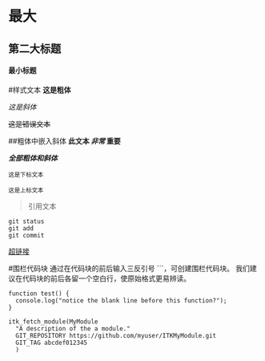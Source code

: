 # 最大
## 第二大标题
#### 最小标题

#样式文本
**这是粗体**

*这是斜体*

~~这是错误文本~~

##粗体中嵌入斜体
**此文本 _非常_ 重要**

***全部粗体和斜体***

<sub>这是下标文本</sub>

<sup>这是上标文本</sup>

>引用文本



```
git status
git add
git commit
```

[超链接](https://docs.github.com/cn/get-started/writing-on-github/getting-started-with-writing-and-formatting-on-github/basic-writing-and-formatting-syntax)


#围栏代码块
通过在代码块的前后输入三反引号 ```，可创建围栏代码块。 我们建议在代码块的前后各留一个空白行，使原始格式更易辨读。
```
function test() {
  console.log("notice the blank line before this function?");
}
```

    itk_fetch_module(MyModule
      "A description of the a module."
      GIT_REPOSITORY https://github.com/myuser/ITKMyModule.git
      GIT_TAG abcdef012345
      )